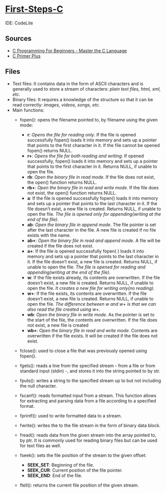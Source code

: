 # [First-Steps-C](https://github.com/asofcs/First-Steps-C/tree/main)

IDE: CodeLite

## Sources
- [C Programming For Beginners - Master the C Language](https://www.udemy.com/course/c-programming-for-beginners-/)
- [C Primer Plus](https://www.oreilly.com/library/view/c-primer-plus/9780133432398/)
## Files
- Text files: It contains data in the form of ASCII characters and is generally used to store a stream of characters: *plain text files, html, xml, etc.*
- Binary files: It requires a knowledge of the structure so that it can be read correctly: *images, videos, songs, etc.*
- Main functions:
  - fopen(): opens the filename pointed to, by filename using the given mode:
    
    - **r**: *Opens the file for reading only*. If the file is opened successfully fopen() loads it into memory and sets up a pointer that points to the first character in it. If the file cannot be opened fopen() returns NULL.
    - **r+**: *Opens the file for both reading and writing*. If opened successfully, fopen() loads it into memory and sets up a pointer that points to the first character in it. Returns NULL, if unable to open the file.
    - **rb**: *Open the binary file in read mode*. If the file does not exist, the open() function returns NULL.
    - **rb+**: *Open the binary file in read and write mode*. If the file does not exist, the open() function returns NULL.
    - **a**: If the file is opened successfully fopen() loads it into memory and sets up a pointer that points to the last character in it. If the file doesn’t exist, a new file is created. Returns NULL, if unable to open the file. *The file is opened only for appending(writing at the end of the file).*
    - **ab**: *Open the binary file in append mode*. The file pointer is set after the last character in the file. A new file is created if no file exists with the name.
    - **ab+**: *Open the binary file in read and append mode*. A file will be created if the file does not exist.
    - **a+**: If the file is opened successfully fopen( ) loads it into memory and sets up a pointer that points to the last character in it. If the file doesn’t exist, a new file is created. Returns NULL, if unable to open the file. *The file is opened for reading and appending(writing at the end of the file).*
    - **w**: If the file exists already, its contents are overwritten. If the file doesn’t exist, a new file is created. Returns NULL, if unable to open the file. *It creates a new file for writing only(no reading).*
    - **w+**: If the file exists, its contents are overwritten. If the file doesn’t exist, a new file is created. Returns NULL, if unable to open the file. *The difference between w and w+ is that we can also read the file created using w+.*
    - **wb**: *Open the binary file in write mode.* As the pointer is set to the start of the file, the contents are overwritten. If the file does not exist, a new file is created
    - **wb+**: *Open the binary file in read and write mode.* Contents are overwritten if the file exists. It will be created if the file does not exist.

  - fclose(): used to close a file that was previously opened using fopen().
  - fgets(): reads a line from the specified stream -  from a file or from standard input (stdin) -, and stores it into the string pointed to by str.
  - fputs(): writes a string to the specified stream up to but not including the null character.
  - fscanf(): reads formatted input from a stream. This function allows for extracting and parsing data from a file according to a specified format.
  - fprintf(): used to write formatted data to a stream.
  - fwrite(): writes the to the file stream in the form of binary data block.
  - fread(): reads data from the given stream into the array pointed to, by ptr. It is commonly used for reading binary files but can be used for text files as well.
  - fseek(): sets the file position of the stream to the given offset:
    - **SEEK_SET**: Beginning of the file.
    - **SEEK_CUR**: Current position of the file pointer.
    - **SEEK_END**: End of the file.
  - ftell(): returns the current file position of the given stream.



